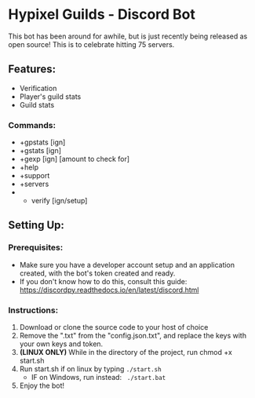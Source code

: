 # Hypixel Guilds - Discord Bot
This bot has been around for awhile, but is just recently being released as open source! This is to celebrate hitting 75 servers.
## Features:
- Verification
- Player's guild stats
- Guild stats

### Commands:

- +gpstats [ign]
- +gstats [ign]
- +gexp [ign] [amount to check for]
- +help
- +support
- +servers
- + verify [ign/setup]

## Setting Up:

### Prerequisites:
- Make sure you have a developer account setup and an application created, with the bot's token created and ready.
- If you don't know how to do this, consult this guide: https://discordpy.readthedocs.io/en/latest/discord.html

### Instructions:

1. Download or clone the source code to your host of choice
2. Remove the ".txt" from the "config.json.txt", and replace the keys with your own keys and token.
3. **(LINUX ONLY)** While in the directory of the project, run 
    chmod +x start.sh
5. Run start.sh if on linux by typing ```
        ./start.sh ```
    - IF on Windows, run instead: ```
        ./start.bat```
6. Enjoy the bot!      

